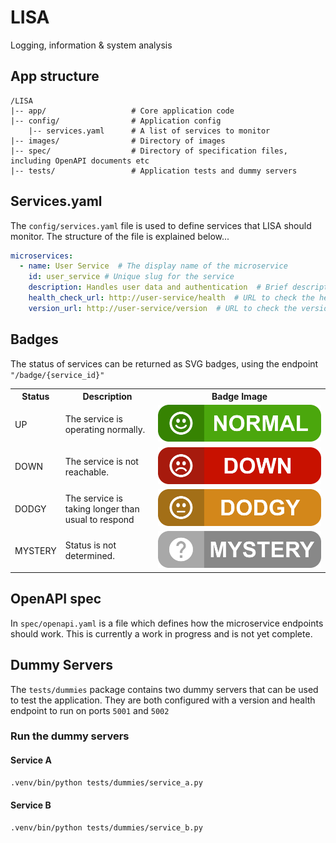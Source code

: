 # LISA

Logging, information & system analysis

## App structure
```
/LISA
|-- app/                   # Core application code
|-- config/                # Application config
    |-- services.yaml      # A list of services to monitor
|-- images/                # Directory of images
|-- spec/                  # Directory of specification files, including OpenAPI documents etc
|-- tests/                 # Application tests and dummy servers
```

## Services.yaml

The `config/services.yaml` file is used to define services that LISA should monitor. The structure of the file is explained below...

```yaml
microservices:
  - name: User Service  # The display name of the microservice
    id: user_service # Unique slug for the service
    description: Handles user data and authentication  # Brief description of the service
    health_check_url: http://user-service/health  # URL to check the health of the service
    version_url: http://user-service/version  # URL to check the version of the service
```

## Badges

The status of services can be returned as SVG badges, using the endpoint `"/badge/{service_id}"`

<table style="width:100%;">
    <tr>
        <th>Status</th>
        <th>Description</th>
        <th>Badge Image</th>
    </tr>
    <tr>
        <td>UP</td>
        <td>The service is operating normally.</td>
        <td><img src="/images/up.svg" alt="UP Badge"></td>
    </tr>
    <tr>
        <td>DOWN</td>
        <td>The service is not reachable.</td>
        <td><img src="/images/down.svg" alt="DOWN Badge"></td>
    </tr>
    <tr>
        <td>DODGY</td>
        <td>The service is taking longer than usual to respond</td>
        <td><img src="/images/dodgy.svg" alt="DODGY Badge"></td>
    </tr>
    <tr>
        <td>MYSTERY</td>
        <td>Status is not determined.</td>
        <td><img src="/images/mystery.svg" alt="Unknown Badge"></td>
    </tr>
</table>

## OpenAPI spec

In `spec/openapi.yaml` is a file which defines how the microservice endpoints should work. This is currently a work in progress and is not yet complete.

##  Dummy Servers

The `tests/dummies` package contains two dummy servers that can be used to test the application. They are both configured with a version and health endpoint to run on ports `5001` and `5002`

### Run the dummy servers

#### Service A
```bash
.venv/bin/python tests/dummies/service_a.py
```

#### Service B
```bash
.venv/bin/python tests/dummies/service_b.py
```